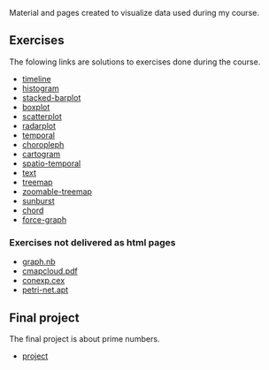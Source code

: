 Material and pages created to visualize data used
during my course.


## Exercises

The folowing links are solutions to exercises done
during the course.

- [timeline](1-timeline.html)
- [histogram](2-histogram.html)
- [stacked-barplot](3-stacked-barplot.html)
- [boxplot](4-boxplot.html)
- [scatterplot](5-scatterplot.html)
- [radarplot](6-radarplot.html)
- [temporal](8-temporal.html)
- [choropleph](9-choropleph.html)
- [cartogram](10-cartogram.html)
- [spatio-temporal](11-spatio-temporal.html)
- [text](12-text.html)
- [treemap](13-treemap.html)
- [zoomable-treemap](13-zoomable-treemap.html)
- [sunburst](14-sunburst.html)
- [chord](15-chord.html)
- [force-graph](16-force-graph.html)


### Exercises not delivered as html pages

- [graph.nb](15-graph.nb)
- [cmapcloud.pdf](16-cmapcloud.pdf)
- [conexp.cex](17-conexp.cex)
- [petri-net.apt](18-petri-net.apt)


## Final project

The final project is about prime numbers.

- [project](project.html)
